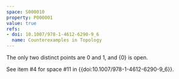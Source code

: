```yaml
---
space: S000010
property: P000001
value: true
refs:
- doi: 10.1007/978-1-4612-6290-9_6
  name: Counterexamples in Topology
---
```


The only two distinct points are $0$ and $1$, and $\{0\}$ is open.

See item #4 for space #11 in {{doi:10.1007/978-1-4612-6290-9_6}}.
